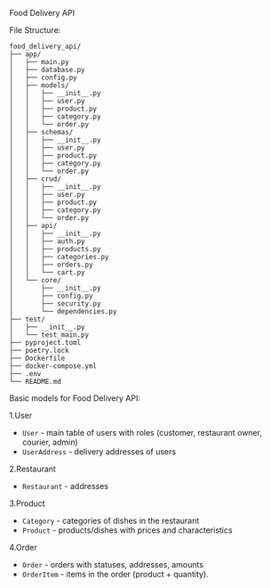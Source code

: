 Food Delivery API

File Structure:
```
food_delivery_api/
├── app/
│   ├── main.py
│   ├── database.py
│   ├── config.py 
│   ├── models/
│   │   ├── __init__.py
│   │   ├── user.py
│   │   ├── product.py
│   │   ├── category.py
│   │   └── order.py
│   ├── schemas/
│   │   ├── __init__.py
│   │   ├── user.py
│   │   ├── product.py
│   │   ├── category.py
│   │   └── order.py
│   ├── crud/
│   │   ├── __init__.py
│   │   ├── user.py
│   │   ├── product.py
│   │   ├── category.py
│   │   └── order.py
│   ├── api/
│   │   ├── __init__.py
│   │   ├── auth.py
│   │   ├── products.py
│   │   ├── categories.py
│   │   ├── orders.py
│   │   └── cart.py
│   └── core/
│       ├── __init__.py
│       ├── config.py
│       ├── security.py
│       └── dependencies.py
├── test/
│   ├── __init__.py
│   └── test_main.py
├── pyproject.toml
├── poetry.lock
├── Dockerfile
├── docker-compose.yml
├── .env
└── README.md
```

Basic models for Food Delivery API:

1.User

- `User` - main table of users with roles (customer, restaurant owner, courier, admin)
- `UserAddress` - delivery addresses of users

2.Restaurant

- `Restaurant` - addresses

3.Product

- `Category` - categories of dishes in the restaurant
- `Product` - products/dishes with prices and characteristics

4.Order

- `Order` - orders with statuses, addresses, amounts
- `OrderItem` - items in the order (product + quantity).

